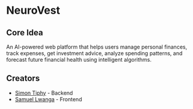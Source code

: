 # NeuroVest

## Core Idea

An AI-powered web platform that helps users manage personal finances, track expenses, get investment advice, analyze spending patterns, and forecast future financial health using intelligent algorithms.

## Creators

- [Simon Tiphy](https://github.com/simon-tiphy) - Backend
- [Samuel Lwanga](https://github.com/babyanonymouse) - Frontend
